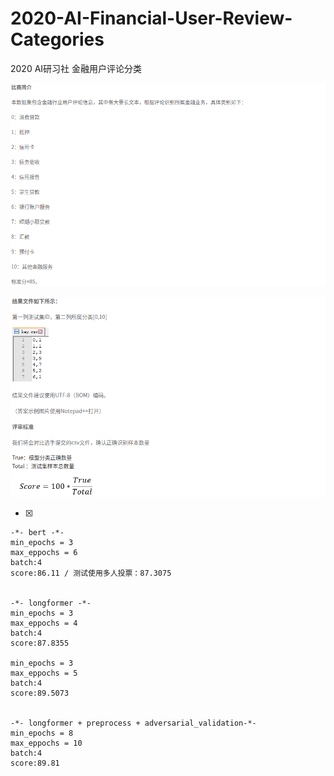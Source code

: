 # 2020-AI-Financial-User-Review-Categories
2020 AI研习社 金融用户评论分类

![image](/data/image/rule_0.png)

![image](/data/image/rule_1.png)

-[x]


    -*- bert -*- 
    min_epochs = 3
    max_eppochs = 6
    batch:4
    score:86.11 / 测试使用多人投票：87.3075

    
    -*- longformer -*-
    min_epochs = 3
    max_eppochs = 4
    batch:4   
    score:87.8355
    
    min_epochs = 3
    max_eppochs = 5
    batch:4
    score:89.5073    
    
  
    -*- longformer + preprocess + adversarial_validation-*-
    min_epochs = 8
    max_eppochs = 10
    batch:4
    score:89.81    
    